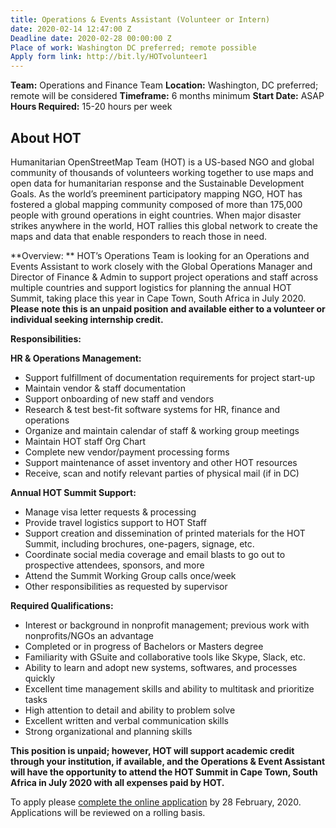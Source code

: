 ```yaml
---
title: Operations & Events Assistant (Volunteer or Intern)
date: 2020-02-14 12:47:00 Z
Deadline date: 2020-02-28 00:00:00 Z
Place of work: Washington DC preferred; remote possible
Apply form link: http://bit.ly/HOTvolunteer1
---
```


**Team:** Operations and Finance Team
**Location:** Washington, DC preferred; remote will be considered
**Timeframe:** 6 months minimum 
**Start Date:** ASAP
**Hours Required:** 15-20 hours per week

## About HOT
Humanitarian OpenStreetMap Team (HOT) is a US-based NGO and global community of thousands of volunteers working together to use maps and open data for humanitarian response and the Sustainable Development Goals. As the world’s preeminent participatory mapping NGO, HOT has fostered a global mapping community composed of more than 175,000 people with ground operations in eight countries. When major disaster strikes anywhere in the world, HOT rallies this global network to create the maps and data that enable responders to reach those in need.

**Overview: **
HOT’s Operations Team is looking for an Operations and Events Assistant to work closely with the Global Operations Manager and Director of Finance & Admin to support project operations and staff across multiple countries and support logistics for planning the annual HOT Summit, taking place this year in Cape Town, South Africa in July 2020. **Please note this is an unpaid position and available either to a volunteer or individual seeking internship credit.**

**Responsibilities:**

**HR & Operations Management:**
* Support fulfillment of documentation requirements for project start-up
* Maintain vendor & staff documentation
* Support onboarding of new staff and vendors
* Research & test best-fit software systems for HR, finance and operations
* Organize and maintain calendar of staff & working group meetings
* Maintain HOT staff Org Chart
* Complete new vendor/payment processing forms
* Support maintenance of asset inventory and other HOT resources
* Receive, scan and notify relevant parties of physical mail (if in DC)

**Annual HOT Summit Support:**
* Manage visa letter requests & processing
* Provide travel logistics support to HOT Staff
* Support creation and dissemination of printed materials for the HOT Summit, including brochures, one-pagers, signage, etc.
* Coordinate social media coverage and email blasts to go out to prospective attendees, sponsors, and more
* Attend the Summit Working Group calls once/week
* Other responsibilities as requested by supervisor

**Required Qualifications:**
* Interest or background in nonprofit management; previous work with nonprofits/NGOs an advantage
* Completed or in progress of Bachelors or Masters degree
* Familiarity with GSuite and collaborative tools like Skype, Slack, etc.
* Ability to learn and adopt new systems, softwares, and processes quickly
* Excellent time management skills and ability to multitask and prioritize tasks
* High attention to detail and ability to problem solve
* Excellent written and verbal communication skills
* Strong organizational and planning skills

**This position is unpaid; however, HOT will support academic credit through your institution, if available, and the Operations & Event Assistant will have the opportunity to attend the HOT Summit in Cape Town, South Africa in July 2020 with all expenses paid by HOT.**

To apply please [complete the online application](http://bit.ly/HOTvolunteer1) by 28 February, 2020. Applications will be reviewed on a rolling basis.

